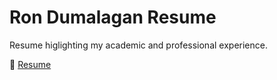 # Ron Dumalagan Resume
Resume higlighting my academic and professional experience.

:page_facing_up: [Resume](https://github.com/ronduma/Ron-Dumalagan-Resume/files/10473125/Ron.Dumalagan.Resume.pdf)
